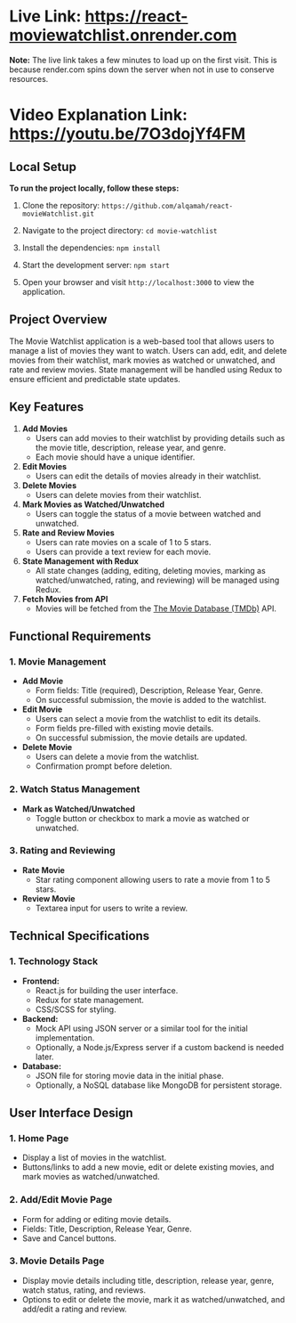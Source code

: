 # Live Link: https://react-moviewatchlist.onrender.com

**Note:** The live link takes a few minutes to load up on the first visit. This is because render.com spins down the server when not in use to conserve resources.

# Video Explanation Link: https://youtu.be/7O3dojYf4FM

## Local Setup

**To run the project locally, follow these steps:**

1. Clone the repository: `https://github.com/alqamah/react-movieWatchlist.git`

2. Navigate to the project directory: `cd movie-watchlist`

3. Install the dependencies: `npm install`

4. Start the development server: `npm start`

5. Open your browser and visit `http://localhost:3000` to view the application.


## Project Overview

The Movie Watchlist application is a web-based tool that allows users to manage a list of movies they want to watch. Users can add, edit, and delete movies from their watchlist, mark movies as watched or unwatched, and rate and review movies. State management will be handled using Redux to ensure efficient and predictable state updates.

## Key Features

1. **Add Movies**
    - Users can add movies to their watchlist by providing details such as the movie title, description, release year, and genre.
    - Each movie should have a unique identifier.
2. **Edit Movies**
    - Users can edit the details of movies already in their watchlist.
3. **Delete Movies**
    - Users can delete movies from their watchlist.
4. **Mark Movies as Watched/Unwatched**
    - Users can toggle the status of a movie between watched and unwatched.
5. **Rate and Review Movies**
    - Users can rate movies on a scale of 1 to 5 stars.
    - Users can provide a text review for each movie.
6. **State Management with Redux**
    - All state changes (adding, editing, deleting movies, marking as watched/unwatched, rating, and reviewing) will be managed using Redux.
7. **Fetch Movies from API**
    - Movies will be fetched from the [The Movie Database (TMDb)](https://www.themoviedb.org/) API.

## Functional Requirements

### 1. Movie Management

- **Add Movie**
    - Form fields: Title (required), Description, Release Year, Genre.
    - On successful submission, the movie is added to the watchlist.
- **Edit Movie**
    - Users can select a movie from the watchlist to edit its details.
    - Form fields pre-filled with existing movie details.
    - On successful submission, the movie details are updated.
- **Delete Movie**
    - Users can delete a movie from the watchlist.
    - Confirmation prompt before deletion.

### 2. Watch Status Management

- **Mark as Watched/Unwatched**
    - Toggle button or checkbox to mark a movie as watched or unwatched.

### 3. Rating and Reviewing

- **Rate Movie**
    - Star rating component allowing users to rate a movie from 1 to 5 stars.
- **Review Movie**
    - Textarea input for users to write a review.

## Technical Specifications

### 1. Technology Stack

- **Frontend:**
    - React.js for building the user interface.
    - Redux for state management.
    - CSS/SCSS for styling.
- **Backend:**
    - Mock API using JSON server or a similar tool for the initial implementation.
    - Optionally, a Node.js/Express server if a custom backend is needed later.
- **Database:**
    - JSON file for storing movie data in the initial phase.
    - Optionally, a NoSQL database like MongoDB for persistent storage.

## User Interface Design

### 1. Home Page

- Display a list of movies in the watchlist.
- Buttons/links to add a new movie, edit or delete existing movies, and mark movies as watched/unwatched.

### 2. Add/Edit Movie Page

- Form for adding or editing movie details.
- Fields: Title, Description, Release Year, Genre.
- Save and Cancel buttons.

### 3. Movie Details Page

- Display movie details including title, description, release year, genre, watch status, rating, and reviews.
- Options to edit or delete the movie, mark it as watched/unwatched, and add/edit a rating and review.

